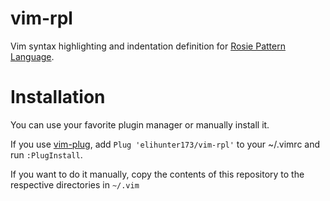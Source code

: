 # vim-rpl

Vim syntax highlighting and indentation definition for [Rosie Pattern
Language](https://rosie-lang.org/).

# Installation

You can use your favorite plugin manager or manually install it.

If you use [vim-plug](https://github.com/junegunn/vim-plug), add `Plug
'elihunter173/vim-rpl'` to your ~/.vimrc and run `:PlugInstall`.

If you want to do it manually, copy the contents of this repository to the
respective directories in `~/.vim`

